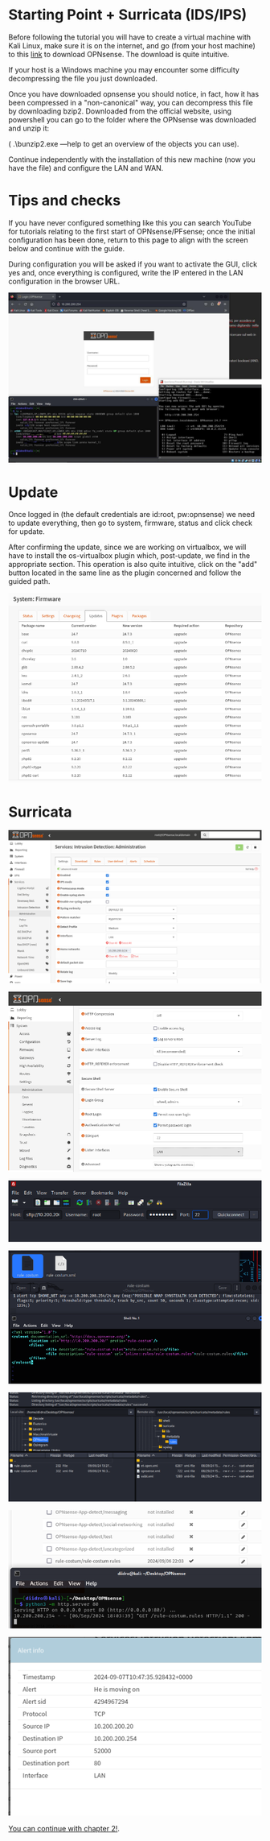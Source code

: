 # Starting Point + Surricata (IDS/IPS)

Before following the tutorial you will have to create a virtual machine with Kali Linux, make sure it is on the internet, and go (from your host machine) to this [link](https://opnsense.org/download/)  to download OPNsense.
The download is quite intuitive.

If your host is a Windows machine you may encounter some difficulty decompressing the file you just downloaded.

Once you have downloaded opnsense you should notice, in fact, how it has been compressed in a "non-canonical" way, you can decompress this file by downloading bzip2. 
Downloaded from the official website, using powershell you can go to the folder where the OPNsense was downloaded and unzip it:


( .\bunzip2.exe —help to get an overview of the objects you can use).

Continue independently with the installation of this new machine (now you have the file) and configure the LAN and WAN.

# Tips and checks

If you have never configured something like this you can search YouTube for tutorials relating to the first start of OPNsense/PFsense; once the initial configuration has been done, return to this page to align with the screen below and continue with the guide.

During configuration you will be asked if you want to activate the GUI, click yes and, once everything is configured, write the IP entered in the LAN configuration in the browser URL.


![Add Integrations](./Assets/ch1im1.JPG.jpg)

# Update

Once logged in (the default credentials are id:root, pw:opnsense) we need to update everything, then go to system, firmware, status and click check for update.

After confirming the update, since we are working on virtualbox, we will have to install the os-virtualbox plugin which, post-update, we find in the appropriate section.
This operation is also quite intuitive, click on the "add" button located in the same line as the plugin concerned and follow the guided path.

![Add Integrations](./Assets/ch1im2.png)

# Surricata


![Add Integrations](./Assets/ch1im3.png)


![Add Integrations](./Assets/ch1im4.png)


![Add Integrations](./Assets/ch1im5.png)


![Add Integrations](./Assets/ch1im6.png)



![Add Integrations](./Assets/ch1im7.png)


![Add Integrations](./Assets/ch1im8.png)


![Add Integrations](./Assets/ch1im9.png)

[You can continue with chapter 2!](./Chapter2-HL.md).
